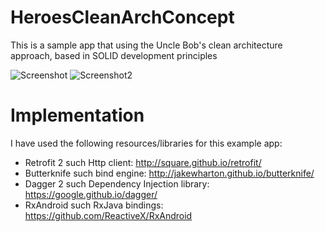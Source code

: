 # HeroesCleanArchConcept
This is a sample app that using the Uncle Bob's clean architecture approach, based in SOLID development principles

![Screenshot](https://i.imgur.com/vl3FMFs.png)
![Screenshot2](https://i.imgur.com/95i2HOg.png)

# Implementation
I have used the following resources/libraries for this example app:
- Retrofit 2 such Http client: http://square.github.io/retrofit/
- Butterknife such bind engine: http://jakewharton.github.io/butterknife/
- Dagger 2 such Dependency Injection library: https://google.github.io/dagger/
- RxAndroid such RxJava bindings: https://github.com/ReactiveX/RxAndroid





